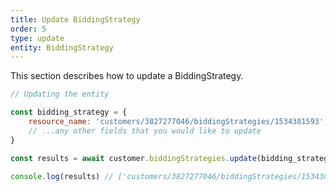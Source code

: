 ```yaml
---
title: Update BiddingStrategy
order: 5
type: update
entity: BiddingStrategy
---
```


This section describes how to update a BiddingStrategy.

```javascript
// Updating the entity

const bidding_strategy = {
    resource_name: 'customers/3827277046/biddingStrategies/1534381593', // The resource_name is required
    // ...any other fields that you would like to update
}

const results = await customer.biddingStrategies.update(bidding_strategy)

console.log(results) // ['customers/3827277046/biddingStrategies/1534381593']
```
